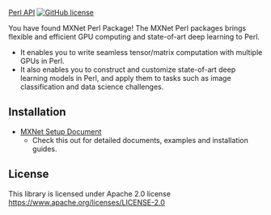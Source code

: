 <!---
  Licensed to the Apache Software Foundation (ASF) under one
  or more contributor license agreements.  See the NOTICE file
  distributed with this work for additional information
  regarding copyright ownership.  The ASF licenses this file
  to you under the Apache License, Version 2.0 (the
  "License"); you may not use this file except in compliance
  with the License.  You may obtain a copy of the License at

    http://www.apache.org/licenses/LICENSE-2.0

  Unless required by applicable law or agreed to in writing,
  software distributed under the License is distributed on an
  "AS IS" BASIS, WITHOUT WARRANTIES OR CONDITIONS OF ANY
  KIND, either express or implied.  See the License for the
  specific language governing permissions and limitations
  under the License.
-->

[Perl API](https://mxnet.incubator.apache.org/api/perl/index.html)
[![GitHub license](http://dmlc.github.io/img/apache2.svg)](../LICENSE)

You have found MXNet Perl Package! The MXNet Perl packages brings flexible and efficient GPU
computing and state-of-art deep learning to Perl.

- It enables you to write seamless tensor/matrix computation with multiple GPUs in Perl.
- It also enables you to construct and customize state-of-art deep learning models in Perl,
  and apply them to tasks such as image classification and data science challenges.

Installation
---------
* [MXNet Setup Document](http://mxnet.incubator.apache.org/install/ubuntu_setup.html#install-the-mxnet-package-for-perl)
  - Check this out for detailed documents, examples and installation guides.

License
-------
This library is licensed under Apache 2.0 license https://www.apache.org/licenses/LICENSE-2.0
